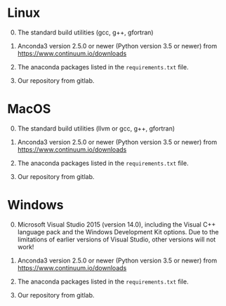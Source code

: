 
Linux
=====

 0. The standard build utilities  (gcc, g++, gfortran)

 1. Anconda3 version 2.5.0 or newer (Python version 3.5 or newer) from https://www.continuum.io/downloads

 2. The anaconda packages listed in the `requirements.txt` file.

 3. Our repository from gitlab.


MacOS
=====

 0. The standard build utilities (llvm or gcc, g++, gfortran)

 1. Anconda3 version 2.5.0 or newer (Python version 3.5 or newer) from https://www.continuum.io/downloads

 2. The anaconda packages listed in the `requirements.txt` file.

 3. Our repository from gitlab.

Windows
=======

 0. Microsoft Visual Studio 2015 (version 14.0), including the Visual C++ language pack and the Windows Development Kit options.  Due to the limitations of earlier versions of Visual Studio, other versions will not work!

 1. Anconda3 version 2.5.0 or newer (Python version 3.5 or newer) from https://www.continuum.io/downloads

 2. The anaconda packages listed in the `requirements.txt` file.

 3. Our repository from gitlab.

